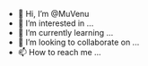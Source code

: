 - 👋 Hi, I’m @MuVenu
- 👀 I’m interested in ...
- 🌱 I’m currently learning ...
- 💞️ I’m looking to collaborate on ...
- 📫 How to reach me ...

<!---
MuVenu/MuVenu is a ✨ special ✨ repository because its `README.md` (this file) appears on your GitHub profile.
You can click the Preview link to take a look at your changes.
--->
